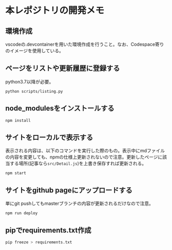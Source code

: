 # 本レポジトリの開発メモ
## 環境作成
vscodeの.devcontainerを用いた環境作成を行うこと。なお、Codespace寄りのイメージを使用している。

## ページをリストや更新履歴に登録する
python3.7以降が必要。
```
python scripts/listing.py
```

## node_modulesをインストールする
```
npm install
```


## サイトをローカルで表示する
表示される内容は、以下のコマンドを実行した際のもの。表示中にmdファイルの内容を変更しても、npmの仕様上更新されないので注意。更新したページに該当する場所(記事なら`src/Detail.js`)を上書き保存すれば更新される。
```
npm start
```

## サイトをgithub pageにアップロードする
単にgit pushしてもmasterブランチの内容が更新されるだけなので注意。
```
npm run deploy
```

## pipでrequirements.txt作成
```bash
pip freeze > requirements.txt
```